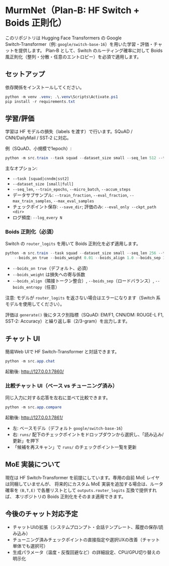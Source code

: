 # MurmNet（Plan‑B: HF Switch + Boids 正則化）

このリポジトリは Hugging Face Transformers の Google Switch‑Transformer（例: `google/switch-base-16`）を用いた学習・評価・チャットを提供します。
Plan‑B として、Switch のルーティング確率に対して Boids 風正則化（整列・分散・任意のエントロピー）を必須で適用します。

## セットアップ

依存関係をインストールしてください。

```powershell
python -m venv .venv; .\.venv\Scripts\Activate.ps1
pip install -r requirements.txt
```

## 学習/評価

学習は HF モデルの損失（labels を渡す）で行います。SQuAD / CNN/DailyMail / SST‑2 に対応。

例（SQuAD、小規模で1epoch）:

```powershell
python -m src.train --task squad --dataset_size small --seq_len 512 --train_epochs 1 --backend hf_moe --model_id google/switch-base-16
```

主なオプション:

- `--task [squad|cnndm|sst2]`
- `--dataset_size [small|full]`
- `--seq_len`, `--train_epochs`, `--micro_batch`, `--accum_steps`
- データサブサンプル: `--train_fraction`, `--eval_fraction`, `--max_train_samples`, `--max_eval_samples`
- チェックポイント保存: `--save_dir`; 評価のみ: `--eval_only --ckpt_path <dir>`
- ログ頻度: `--log_every N`

### Boids 正則化（必須）

Switch の `router_logits` を用いて Boids 正則化を必ず適用します。

```powershell
python -m src.train --task squad --dataset_size small --seq_len 256 --train_epochs 1 --model_id google/switch-base-16 ^
	--boids_on true --boids_weight 0.01 --boids_align 1.0 --boids_sep 1.0 --boids_entropy 0.0
```

- `--boids_on true`（デフォルト、必須）
- `--boids_weight` は損失への寄与係数
- `--boids_align`（隣接トークン整合）, `--boids_sep`（ロードバランス）, `--boids_entropy`（任意）

注意: モデルが `router_logits` を返さない場合はエラーになります（Switch 系モデルを使用してください）。

評価は `generate()` 後にタスク別指標（SQuAD: EM/F1, CNN/DM: ROUGE-L F1, SST-2: Accuracy）と繰り返し率（2/3-gram）を出力します。

## チャット UI

簡易Web UIで HF Switch-Transformer と対話できます。

```powershell
python -m src.app.chat
```

起動後: <http://127.0.0.1:7860/>

### 比較チャット UI（ベース vs チューニング済み）

同じ入力に対する応答を左右に並べて比較できます。

```powershell
python -m src.app.compare
```

起動後: <http://127.0.0.1:7861/>

- 左: ベースモデル（デフォルト `google/switch-base-16`）
- 右: `runs/` 配下のチェックポイントをドロップダウンから選択し、「読み込み/更新」を押下
- 「候補を再スキャン」で `runs/` のチェックポイント一覧を更新

## MoE 実装について

現在は HF Switch‑Transformer を前提にしています。専用の自前 MoE レイヤは同梱していませんが、
将来的にカスタム MoE 実装を追加する場合は、ルータ確率を `(B,T,E)` で各層リストとして `outputs.router_logits` 互換で提供すれば、
本リポジトリの Boids 正則化をそのまま適用できます。

## 今後のチャット対応予定

- チャットUIの拡張（システムプロンプト・会話テンプレート、履歴の保存/読み込み）
- チューニング済みチェックポイントの直接指定や選択UXの改善（チャット単体でも選択可）
- 生成パラメータ（温度・反復回避など）の詳細設定、CPU/GPU切り替えの明示化


